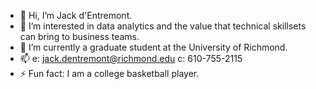 - 👋 Hi, I’m Jack d'Entremont.
- 👀 I’m interested in data analytics and the value that technical skillsets can bring to business teams.
- 🌱 I’m currently a graduate student at the University of Richmond.
- 📫 e: jack.dentremont@richmond.edu                c: 610-755-2115
- ⚡ Fun fact: I am a college basketball player.

<!---
jack-dentremont/jack-dentremont is a ✨ special ✨ repository because its `README.md` (this file) appears on your GitHub profile.
You can click the Preview link to take a look at your changes.
--->
